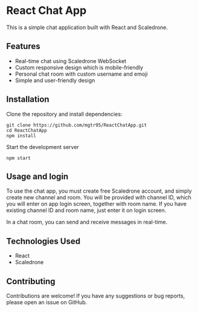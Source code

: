 # React Chat App
This is a simple chat application built with React and Scaledrone.

## Features
- Real-time chat using Scaledrone WebSocket
- Custom responsive design which is mobile-friendly
- Personal chat room with custom username and emoji
- Simple and user-friendly design 

## Installation

Clone the repository and install dependencies:
 ```
git clone https://github.com/mgtr95/ReactChatApp.git
cd ReactChatApp
npm install
```
Start the development server
```
npm start
```

## Usage and login
To use the chat app, you must create free Scaledrone account, and simply create new channel and room. You will be provided with channel ID, which you will enter on app login screen, together with room name. If you have existing channel ID and room name, just enter it on login screen.

In a chat room, you can send and receive messages in real-time.

## Technologies Used
- React
- Scaledrone

## Contributing
Contributions are welcome! If you have any suggestions or bug reports, please open an issue on GitHub.
